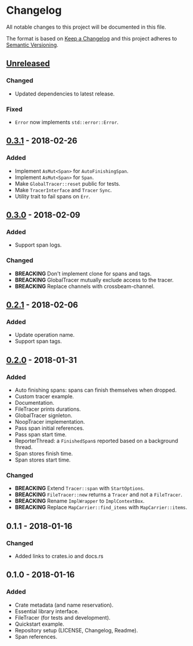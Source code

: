 # Changelog
All notable changes to this project will be documented in this file.

The format is based on [Keep a Changelog](http://keepachangelog.com/en/1.0.0/)
and this project adheres to [Semantic Versioning](http://semver.org/spec/v2.0.0.html).

## [Unreleased]
### Changed
- Updated dependencies to latest release.

### Fixed
- `Error` now implements `std::error::Error`.

## [0.3.1] - 2018-02-26
### Added
- Implement `AsMut<Span>` for `AutoFinishingSpan`.
- Implement `AsMut<Span>` for `Span`.
- Make `GlobalTracer::reset` public for tests.
- Make `TracerInterface` and `Tracer` `Sync`.
- Utility trait to fail spans on `Err`.

## [0.3.0] - 2018-02-09
### Added
- Support span logs.

### Changed
- **BREACKING** Don't implement clone for spans and tags.
- **BREACKING** GlobalTracer mutually exclude access to the tracer.
- **BREACKING** Replace channels with crossbeam-channel.

## [0.2.1] - 2018-02-06
### Added
- Update operation name.
- Support span tags.

## [0.2.0] - 2018-01-31
### Added
- Auto finishing spans: spans can finish themselves when dropped.
- Custom tracer example.
- Documentation.
- FileTracer prints durations.
- GlobalTracer signleton.
- NoopTracer implementation.
- Pass span initial references.
- Pass span start time.
- ReporterThread: a `FinishedSpan`s reported based on a background thread.
- Span stores finish time.
- Span stores start time.

### Changed
- **BREACKING** Extend `Tracer::span` with `StartOptions`.
- **BREACKING** `FileTracer::new` returns a `Tracer` and not a `FileTracer`.
- **BREACKING** Rename `ImplWrapper` to `ImplContextBox`.
- **BREACKING** Replace `MapCarrier::find_items` with `MapCarrier::items`.

## 0.1.1 - 2018-01-16
### Changed
- Added links to crates.io and docs.rs


## 0.1.0 - 2018-01-16
### Added
- Crate metadata (and name reservation).
- Essential library interface.
- FileTracer (for tests and development).
- Quickstart example.
- Repository setup (LICENSE, Changelog, Readme).
- Span references.


[Unreleased]: https://github.com/stefano-pogliani/opentracingrust-zipkin/compare/v0.3.1...HEAD
[0.3.1]: https://github.com/stefano-pogliani/opentracingrust-zipkin/compare/v0.3.0...v0.3.1
[0.3.0]: https://github.com/stefano-pogliani/opentracingrust-zipkin/compare/v0.2.1...v0.3.0
[0.2.1]: https://github.com/stefano-pogliani/opentracingrust-zipkin/compare/v0.2.0...v0.2.1
[0.2.0]: https://github.com/stefano-pogliani/opentracingrust-zipkin/compare/v0.1.1...v0.2.0
